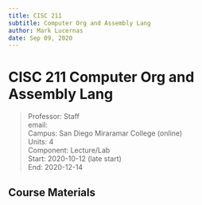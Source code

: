 ```yaml
---
title: CISC 211
subtitle: Computer Org and Assembly Lang
author: Mark Lucernas
date: Sep 09, 2020
---
```



# CISC 211 Computer Org and Assembly Lang
> Professor: Staff<br>
> email: <br>
> Campus: San Diego Miraramar College (online)<br>
> Units: 4<br>
> Component: Lecture/Lab<br>
> Start: 2020-10-12 (late start)<br>
> End: 2020-12-14<br>

## Course Materials

